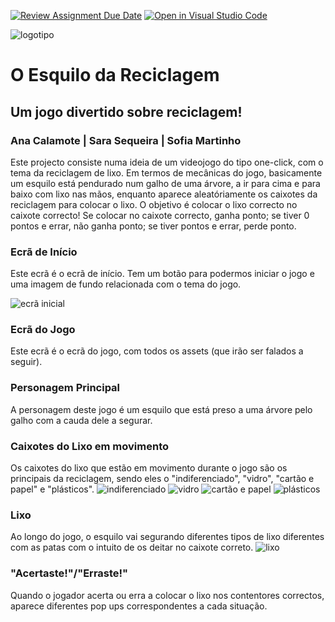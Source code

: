 [![Review Assignment Due Date](https://classroom.github.com/assets/deadline-readme-button-24ddc0f5d75046c5622901739e7c5dd533143b0c8e959d652212380cedb1ea36.svg)](https://classroom.github.com/a/cjPY6057)
[![Open in Visual Studio Code](https://classroom.github.com/assets/open-in-vscode-718a45dd9cf7e7f842a935f5ebbe5719a5e09af4491e668f4dbf3b35d5cca122.svg)](https://classroom.github.com/online_ide?assignment_repo_id=11294754&assignment_repo_type=AssignmentRepo)

![logotipo](imagens/logotipo.svg) 

# O Esquilo da Reciclagem
## Um jogo divertido sobre reciclagem!
### Ana Calamote | Sara Sequeira | Sofia Martinho

Este projecto consiste numa ideia de um videojogo do tipo one-click, com o tema da reciclagem de lixo.
Em termos de mecânicas do jogo, basicamente um esquilo está pendurado num galho de uma árvore, a ir para cima e para baixo com lixo nas mãos, enquanto aparece aleatóriamente os caixotes da reciclagem para colocar o lixo. O objetivo é colocar o lixo correcto no caixote correcto!
Se colocar no caixote correcto, ganha ponto; se tiver 0 pontos e errar, não ganha ponto; se tiver pontos e errar, perde ponto.

### Ecrã de Início
Este ecrã é o ecrã de início. Tem um botão para podermos iniciar o jogo e uma imagem de fundo relacionada com o tema do jogo.

![ecrã inicial](imagens/inicio.jpg)

### Ecrã do Jogo
Este ecrã é o ecrã do jogo, com todos os assets (que irão ser falados a seguir).

### Personagem Principal
A personagem deste jogo é um esquilo que está preso a uma árvore pelo galho com a cauda dele a segurar.


### Caixotes do Lixo em movimento
Os caixotes do lixo que estão em movimento durante o jogo são os principais da reciclagem, sendo eles o "indiferenciado", "vidro", "cartão e papel" e "plásticos".
![indiferenciado](imagens/indiferenciado.jpg)
![vidro](imagens/vidro.jpg)
![cartão e papel](imagens/cartao.jpg)
![plásticos](imagens/plastico.jpg)

### Lixo
Ao longo do jogo, o esquilo vai segurando diferentes tipos de lixo diferentes com as patas com o intuito de os deitar no caixote correto.
![lixo](imagens/lixo.jpg)

### "Acertaste!"/"Erraste!"
Quando o jogador acerta ou erra a colocar o lixo nos contentores correctos, aparece diferentes pop ups correspondentes a cada situação.